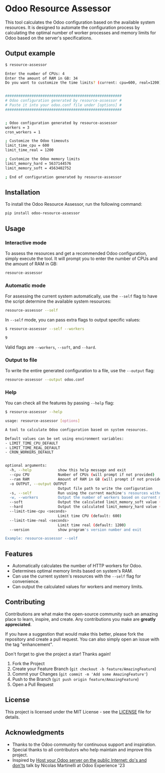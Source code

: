 # Odoo Resource Assessor

This tool calculates the Odoo configuration based on the available system resources. It is designed to automate the configuration process by calculating the optimal number of worker processes and memory limits for Odoo based on the server's specifications.

## Output example

```bash
$ resource-assessor

Enter the number of CPUs: 4
Enter the amount of RAM in GB: 34
Do you want to customize the time limits? (current: cpu=600, real=1200) [y/N]: N


#####################################################
# Odoo configuration generated by resource-assessor #
# Paste it into your odoo.conf file under [options] #
#####################################################


; Odoo configuration generated by resource-assessor
workers = 3
cron_workers = 1

; Customize the Odoo timeouts
limit_time_cpu = 600
limit_time_real = 1200

; Customize the Odoo memory limits
limit_memory_hard = 5637144576
limit_memory_soft = 4563402752

; End of configuration generated by resource-assessor
```

## Installation

To install the Odoo Resource Assessor, run the following command:

```bash
pip install odoo-resource-assessor
```

## Usage

### Interactive mode

To assess the resources and get a recommended Odoo configuration, simply execute the tool. It will prompt you to enter the number of CPUs and the amount of RAM in GB:

```bash
resource-assessor
```

### Automatic mode

For assessing the current system automatically, use the `--self` flag to have the script determine the available system resources:

```bash
resource-assessor --self
```

In `--self` mode, you can pass extra flags to output specific values:

```bash
$ resource-assessor --self --workers

9
```

Valid flags are `--workers`, `--soft`, and `--hard`.

### Output to file

To write the entire generated configuration to a file, use the `--output` flag:

```bash
resource-assessor --output odoo.conf
```

### Help

You can check all the features by passing `--help` flag:

```bash
$ resource-assessor --help

usage: resource-assessor [options]

A tool to calculate Odoo configuration based on system resources.

Default values can be set using environment variables:
- LIMIT_TIME_CPU_DEFAULT
- LIMIT_TIME_REAL_DEFAULT
- CRON_WORKERS_DEFAULT


optional arguments:
  -h, --help            show this help message and exit
  --cpu CPU             Number of CPUs (will prompt if not provided)
  --ram RAM             Amount of RAM in GB (will prompt if not provided)
  -o OUTPUT, --output OUTPUT
                        Output file path to write the configuration
  -s, --self            Run using the current machine's resources without prompting
  -w, --workers         Output the number of workers based on current machine's CPUs (only with --self)
  --soft                Output the calculated limit_memory_soft value (only with --self)
  --hard                Output the calculated limit_memory_hard value (only with --self)
  --limit-time-cpu <seconds>
                        Limit time CPU (default: 600)
  --limit-time-real <seconds>
                        Limit time real (default: 1200)
  --version             show program's version number and exit

Example: resource-assessor --self
```

## Features

- Automatically calculates the number of HTTP workers for Odoo.
- Determines optimal memory limits based on system's RAM.
- Can use the current system's resources with the `--self` flag for convenience.
- Can output the calculated values for workers and memory limits.

## Contributing

Contributions are what make the open-source community such an amazing place to learn, inspire, and create. Any contributions you make are **greatly appreciated**.

If you have a suggestion that would make this better, please fork the repository and create a pull request. You can also simply open an issue with the tag "enhancement".

Don't forget to give the project a star! Thanks again!

1. Fork the Project
2. Create your Feature Branch (`git checkout -b feature/AmazingFeature`)
3. Commit your Changes (`git commit -m 'Add some AmazingFeature'`)
4. Push to the Branch (`git push origin feature/AmazingFeature`)
5. Open a Pull Request

## License

This project is licensed under the MIT License - see the [LICENSE](LICENSE) file for details.

## Acknowledgments

- Thanks to the Odoo community for continuous support and inspiration.
- Special thanks to all contributors who help maintain and improve this project.
- Inspired by [Host your Odoo server on the public Internet: do's and don'ts](https://www.odoo.com/es_ES/event/odoo-experience-2023-3735/track/host-your-odoo-server-on-the-public-internet-do-s-and-don-ts-5813) talk by Nicolas Martinelli at Odoo Experience '23
